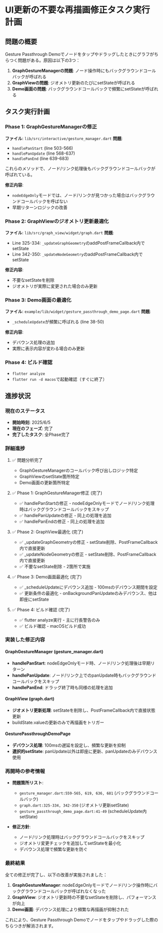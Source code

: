 # UI更新の不要な再描画修正タスク実行計画

## 問題の概要
Gesture Passthrough Demoでノードをタップやドラッグしたときにグラフがちらつく問題がある。原因は以下の3つ：

1. **GraphGestureManagerの問題**: ノード操作時にもバックグラウンドコールバックが呼ばれる
2. **GraphViewの問題**: ジオメトリ更新のたびにsetStateが呼ばれる
3. **Demo画面の問題**: バックグラウンドコールバックで頻繁にsetStateが呼ばれる

## タスク実行計画

### Phase 1: GraphGestureManagerの修正
**ファイル**: `lib/src/interactive/gesture_manager.dart`
**問題**: 
- `handlePanStart` (line 503-566)
- `handlePanUpdate` (line 568-637)
- `handlePanEnd` (line 639-683)

これらのメソッドで、ノード/リンク処理後もバックグラウンドコールバックが呼ばれている。

**修正内容**:
- `nodeEdgeOnly`モードでは、ノード/リンクが見つかった場合はバックグラウンドコールバックを呼ばない
- 早期リターンロジックの改善

### Phase 2: GraphViewのジオメトリ更新最適化
**ファイル**: `lib/src/graph_view/widget/graph.dart`
**問題**:
- Line 325-334: `_updateGraphGeometry`のaddPostFrameCallback内でsetState
- Line 342-350: `_updateNodeGeometry`のaddPostFrameCallback内でsetState

**修正内容**:
- 不要なsetStateを削除
- ジオメトリが実際に変更された場合のみ更新

### Phase 3: Demo画面の最適化
**ファイル**: `example/lib/widget/gesture_passthrough_demo_page.dart`
**問題**:
- `_scheduleUpdate`が頻繁に呼ばれる (line 38-50)

**修正内容**:
- デバウンス処理の追加
- 実際に表示内容が変わる場合のみ更新

### Phase 4: ビルド確認
- `flutter analyze`
- `flutter run -d macos`で起動確認（すぐに終了）

## 進捗状況

### 現在のステータス
- **開始時刻**: 2025/6/5 
- **現在のフェーズ**: 完了
- **完了したタスク**: 全Phase完了

### 詳細進捗
1. ✅ 問題分析完了
   - GraphGestureManagerのコールバック呼び出しロジック特定
   - GraphViewのsetState箇所特定
   - Demo画面の更新箇所特定

2. ✅ Phase 1: GraphGestureManager修正 (完了)
   - ✅ handlePanStartの修正 - nodeEdgeOnlyモードでノード/リンク処理時はバックグラウンドコールバックをスキップ
   - ✅ handlePanUpdateの修正 - 同上の処理を追加
   - ✅ handlePanEndの修正 - 同上の処理を追加

3. ✅ Phase 2: GraphView最適化 (完了)
   - ✅ _updateGraphGeometryの修正 - setState削除、PostFrameCallback内で直接更新
   - ✅ _updateNodeGeometryの修正 - setState削除、PostFrameCallback内で直接更新
   - ✅ 不要なsetState削除 - 2箇所で実施

4. ✅ Phase 3: Demo画面最適化 (完了)
   - ✅ _scheduleUpdateにデバウンス追加 - 100msのデバウンス期間を設定
   - ✅ 更新条件の最適化 - onBackgroundPanUpdateのみデバウンス、他は即座にsetState

5. ✅ Phase 4: ビルド確認 (完了)
   - ✅ flutter analyze実行 - 主に行長警告のみ
   - ✅ ビルド確認 - macOSビルド成功

### 実装した修正内容

#### GraphGestureManager (gesture_manager.dart)
- **handlePanStart**: nodeEdgeOnlyモード時、ノード/リンク処理後は早期リターン
- **handlePanUpdate**: ノード/リンク上でのpanUpdate時もバックグラウンドコールバックをスキップ
- **handlePanEnd**: ドラッグ終了時も同様の処理を追加

#### GraphView (graph.dart)
- **ジオメトリ更新処理**: setStateを削除し、PostFrameCallback内で直接状態更新
- buildState.valueの更新のみで再描画をトリガー

#### GesturePassthroughDemoPage
- **デバウンス処理**: 100msの遅延を設定し、頻繁な更新を抑制
- **選択的setState**: panUpdate以外は即座に更新、panUpdateのみデバウンス使用

### 再開時の参考情報
- **問題箇所リスト**:
  - `gesture_manager.dart:559-565, 619, 636, 681` (バックグラウンドコールバック)
  - `graph.dart:325-334, 342-350` (ジオメトリ更新setState)
  - `gesture_passthrough_demo_page.dart:41-49` (scheduleUpdate内setState)

- **修正方針**:
  - ノード/リンク処理時はバックグラウンドコールバックをスキップ
  - ジオメトリ変更チェックを追加してsetStateを最小化
  - デバウンス処理で頻繁な更新を防ぐ

### 最終結果
全ての修正が完了し、以下の改善が実施されました：

1. **GraphGestureManager**: nodeEdgeOnlyモードでノード/リンク操作時にバックグラウンドコールバックが呼ばれなくなった
2. **GraphView**: ジオメトリ更新時の不要なsetStateを削除し、パフォーマンスが向上
3. **Demo画面**: デバウンス処理により頻繁な再描画が抑制された

これにより、Gesture Passthrough Demoでノードをタップやドラッグした際のちらつきが解消されます。